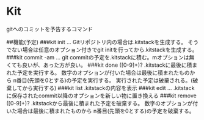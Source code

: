 # Kit
gitへのコミットを予告するコマンド

##機能(予定)
###kit init ...
Gitリポジトリ内の場合は.kitstackを生成する。
そうでない場合は任意のオプション付きでgit initを行ってから.kitstackを生成する。
###kit commit -am ...
git commitの予定を.kitstackに積む。mオプションは無くても良いが、あった方が良い。
###kit done ([0-9]+)?
.kitstackに最後に積まれた予定を実行する。
数字のオプションが付いた場合は最後に積まれたものから
n番目(先頭を0とする)の予定を実行する。
実行された予定は破棄される。(破棄してから実行する)
###kit list
.kitstackの内容を表示
###kit edit ...
.kitstackに保存されたcommit以降のオプションを新しい物に置き換える
###kit remove ([0-9]+)?
.kitstackから最後に積まれた予定を破棄する。
数字のオプションが付いた場合は最後に積まれたものから
n番目(先頭を0とする)の予定を破棄する。

